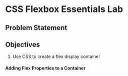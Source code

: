 # CSS Flexbox Essentials Lab

## Problem Statement

## Objectives

1.  Use CSS to create a flex display container

#### Adding Flex Properties to a Container

